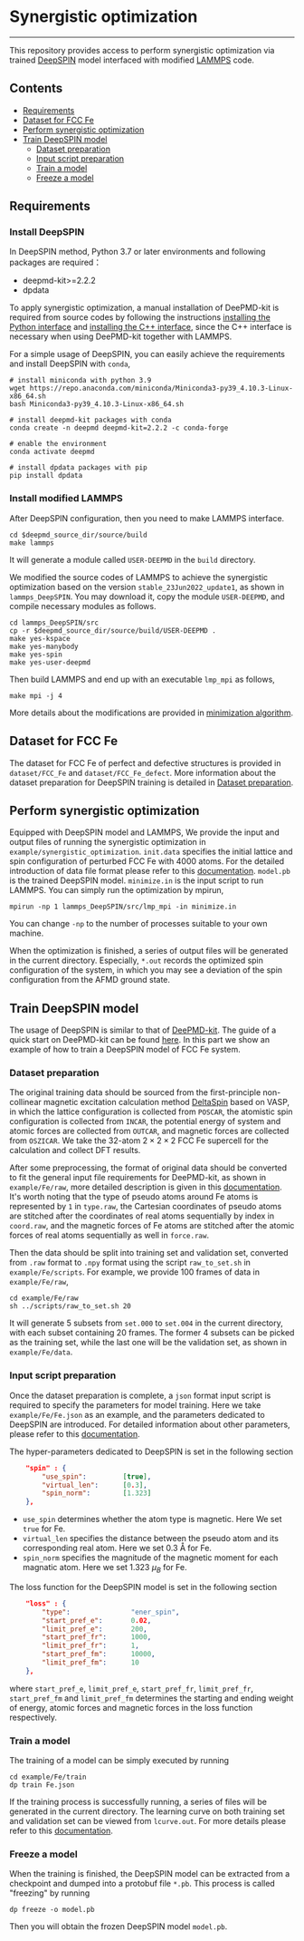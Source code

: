 # Synergistic optimization

---------------------------------------------------------------------

This repository provides access to perform synergistic optimization via trained [DeepSPIN](https://doi.org/10.48550/arXiv.2304.09606) model interfaced with modified [LAMMPS](https://github.com/lammps/lammps/tree/stable_23Jun2022) code.

## Contents

- [Requirements](#requirements)
- [Dataset for FCC Fe](#dataset-for-fcc-fe)
- [Perform synergistic optimization](#perform-synergistic-optimization)
- [Train DeepSPIN model](#train-deepspin-model)
    - [Dataset preparation](#dataset-preparation)
    - [Input script preparation](#input-script-preparation)
    - [Train a model](#train-a-model)
    - [Freeze a model](#freeze-a-model)


## Requirements

### Install DeepSPIN

In DeepSPIN method, Python 3.7 or later environments and following packages are required：

- deepmd-kit>=2.2.2
- dpdata

To apply synergistic optimization, a manual installation of DeePMD-kit is required from source codes by following the instructions [installing the Python interface](https://github.com/deepmodeling/deepmd-kit/blob/master/doc/install/install-from-source.md#install-the-python-interface) and [installing the C++ interface](https://github.com/deepmodeling/deepmd-kit/blob/master/doc/install/install-from-source.md#install-the-c-interface), since the C++ interface is necessary when using DeePMD-kit together with LAMMPS. 

For a simple usage of DeepSPIN, you can easily achieve the requirements and install DeepSPIN with `conda`,

```shell
# install miniconda with python 3.9
wget https://repo.anaconda.com/miniconda/Miniconda3-py39_4.10.3-Linux-x86_64.sh
bash Miniconda3-py39_4.10.3-Linux-x86_64.sh

# install deepmd-kit packages with conda 
conda create -n deepmd deepmd-kit=2.2.2 -c conda-forge

# enable the environment
conda activate deepmd

# install dpdata packages with pip
pip install dpdata
```

### Install modified LAMMPS

After DeepSPIN configuration, then you need to make LAMMPS interface.

```shell
cd $deepmd_source_dir/source/build
make lammps
```

It will generate a module called `USER-DEEPMD` in the `build` directory.

We modified the source codes of LAMMPS to achieve the synergistic optimization based on the version `stable_23Jun2022_update1`, as shown in `lammps_DeepSPIN`. You may download it, copy the module `USER-DEEPMD`, and compile necessary modules as follows. 

```shell
cd lammps_DeepSPIN/src
cp -r $deepmd_source_dir/source/build/USER-DEEPMD .
make yes-kspace
make yes-manybody
make yes-spin
make yes-user-deepmd
```

Then build LAMMPS and end up with an executable `lmp_mpi` as follows,

```shell
make mpi -j 4
```
More details about the modifications are provided in [minimization algorithm](lammps_DeepSPIN/src/SPIN/min_spin_cg.cpp).

## Dataset for FCC Fe

The dataset for FCC Fe of perfect and defective structures is provided in `dataset/FCC_Fe` and `dataset/FCC_Fe_defect`. More information about the dataset preparation for DeepSPIN training is detailed in [Dataset preparation](#dataset-preparation).

## Perform synergistic optimization

 Equipped with DeepSPIN model and LAMMPS, We provide the input and output files of running the synergistic optimization in `example/synergistic_optimization`. `init.data` specifies the initial lattice and spin configuration of perturbed FCC Fe with 4000 atoms. For the detailed introduction of data file format please refer to this [documentation](https://docs.lammps.org/read_data.html). `model.pb` is the trained DeepSPIN model. `minimize.in` is the input script to run LAMMPS. You can simply run the optimization by mpirun,

```shell
mpirun -np 1 lammps_DeepSPIN/src/lmp_mpi -in minimize.in
```

You can change `-np` to the number of processes suitable to your own machine.

When the optimization is finished, a series of output files will be generated in the current directory. Especially, `*.out` records the optimized spin configuration of the system, in which you may see a deviation of the spin configuration from the AFMD ground state.

## Train DeepSPIN model

The usage of DeepSPIN is similar to that of [DeePMD-kit](https://github.com/deepmodeling/deepmd-kit). The guide of a quick start on DeePMD-kit can be found [here](https://github.com/deepmodeling/deepmd-kit/blob/master/doc/getting-started/quick_start.ipynb). In this part we show an example of how to train a DeepSPIN model of FCC Fe system. 

### Dataset preparation

The original training data should be sourced from the first-principle non-collinear magnetic excitation calculation method [DeltaSpin](https://github.com/caizefeng/DeltaSpin) based on VASP, in which the lattice configuration is collected from `POSCAR`, the atomistic spin configuration is collected from `INCAR`, the potential energy of system and atomic forces are collected from `OUTCAR`, and magnetic forces are collected from `OSZICAR`. We take the 32-atom $2\times2\times2$ FCC Fe supercell for the calculation and collect DFT results. 

After some preprocessing, the format of original data should be converted to fit the general input file requirements for DeePMD-kit, as shown in `example/Fe/raw`, more detailed description is given in this [documentation](https://github.com/deepmodeling/deepmd-kit/blob/master/doc/data/index.md). It's worth noting that the type of pseudo atoms around Fe atoms is represented by `1` in `type.raw`, the Cartesian coordinates of pseudo atoms are stitched after the coordinates of real atoms sequentially by index in `coord.raw`, and the magnetic forces of Fe atoms are stitched after the atomic forces of real atoms sequentially as well in `force.raw`. 

Then the data should be split into training set and validation set, converted from `.raw` format to `.npy` format using the script `raw_to_set.sh` in `example/Fe/scripts`. For example, we provide 100 frames of data in `example/Fe/raw`,

```shell
cd example/Fe/raw
sh ../scripts/raw_to_set.sh 20
```

It will generate 5 subsets from `set.000` to `set.004` in the current directory, with each subset containing 20 frames. The former 4 subsets can be picked as the training set, while the last one will be the validation set, as shown in `example/Fe/data`. 

### Input script preparation

Once the dataset preparation is complete, a `json` format input script is required to specify the parameters for model training. Here we take `example/Fe/Fe.json` as an example, and the parameters dedicated to DeepSPIN are introduced. For detailed information about other parameters, please refer to this [documentation](https://github.com/deepmodeling/deepmd-kit/tree/master/doc/model).

The hyper-parameters dedicated to DeepSPIN is set in the following section

```json
    "spin" : {
        "use_spin":         [true],
        "virtual_len":      [0.3],
        "spin_norm":        [1.323]
    },
```
* `use_spin` determines whether the atom type is magnetic. Here We set `true` for Fe.
* `virtual_len` specifies the distance between the pseudo atom and its corresponding real atom. Here we set 0.3 Å for Fe.
* `spin_norm` specifies the magnitude of the magnetic moment for each magnatic atom. Here we set 1.323 $\mu_B$ for Fe.

The loss function for the DeepSPIN model is set in the following section

```json
    "loss" : {
        "type":               "ener_spin",
        "start_pref_e":       0.02,
        "limit_pref_e":       200,
        "start_pref_fr":      1000,
        "limit_pref_fr":      1,
        "start_pref_fm":      10000,
        "limit_pref_fm":      10
    },
```

where `start_pref_e`, `limit_pref_e`, `start_pref_fr`, `limit_pref_fr`, `start_pref_fm` and `limit_pref_fm` determines the starting and ending weight of energy, atomic forces and magnetic forces in the loss function respectively.

### Train a model

The training of a model can be simply executed by running

```shell
cd example/Fe/train
dp train Fe.json
```

If the training process is successfully running, a series of files will be generated in the current directory. The learning curve on both training set and validation set can be viewed from `lcurve.out`. For more details please refer to this [documentation](https://github.com/deepmodeling/deepmd-kit/blob/master/doc/train/training.md).

### Freeze a model

When the training is finished, the DeepSPIN model can be extracted from a checkpoint and dumped into a protobuf file `*.pb`. This process is called "freezing" by running

```shell
dp freeze -o model.pb
```

Then you will obtain the frozen DeepSPIN model `model.pb`.